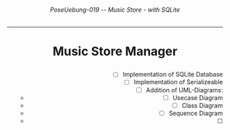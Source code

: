 ###### <p align="center"> PoseUebung-019 -- Music Store - with SQLite </p>

---
# <p align="center"> Music Store Manager </p>


<div align="right"> 

 - [ ] Implementation of SQLite Database
 - [ ] Implementation of Serializeable
 - [ ] Addition of UML-Diagrams:
     - [ ] Usecase Diagram
     - [ ] Class Diagram
     - [ ] Sequence Diagram
     - [ ] 

</div>

